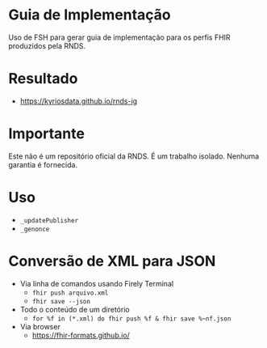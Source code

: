 # Guia de Implementação

Uso de FSH para gerar guia de implementação
para os perfis FHIR produzidos pela RNDS.

# Resultado

- https://kyriosdata.github.io/rnds-ig

# Importante

Este não é um repositório oficial da RNDS. É um
trabalho isolado. Nenhuma garantia é fornecida.

# Uso

- `_updatePublisher`
- `_genonce`

# Conversão de XML para JSON

- Via linha de comandos usando Firely Terminal
  - `fhir push arquivo.xml`
  - `fhir save --json`
- Todo o conteúdo de um diretório
  - `for %f in (*.xml) do fhir push %f & fhir save %~nf.json` 
- Via browser
  - https://fhir-formats.github.io/  
